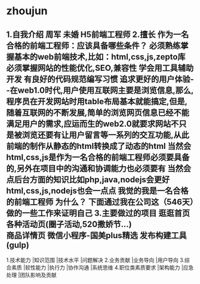 # zhoujun
1.自我介绍
     周军
     未婚
     H5前端工程师
2.擅长
     作为一名合格的前端工程师：应该具备哪些条件？
     必须熟练掌握基本的web前端技术,比如：html,css,js,zepto库
     必须掌握网站的性能优化,SEO,兼容性
     学会用工具辅助开发
     有良好的代码规范编写习惯
     追求更好的用户体验--在web1.0时代,用户使用互联网主要是浏览信息,那么,程序员在开发网站时用table布局基本就能搞定,但是,随着互联网的不断发展,简单的浏览网页信息已经不能满足用户的需求,应运而生的web2.0就要求网站不只是被浏览还要有让用户留言等一系列的交互功能,从此前端的制作从静态的html转换成了动态的html
     当然会html,css,js是作为一名合格的前端工程师必须要具备的,另外在项目中的沟通和协调能力也必须要有
     当然会点后台方面的知识比如php,java,nodejs会更好
     html,css,js,nodejs也会一点点
     我觉的我是一名合格的前端工程师
     为什么？
     下面通过我在公司这（546天）做的一些工作来证明自己
3.主要做过的项目
     逛逛首页
     各种活动页(圈子活动,520撒娇节...)  
     商品详情页
     微信小程序-国美plus精选
     发布构建工具(gulp)
--------------------------
1.技术能力
         |知识范围
         |技术水平
         |问题解决
2.业务贡献
         |业务导向 
         |用户导向
3.综合素质
         |软性能力
                 |执行力
                 |协作沟通
                 |系统思维
4.职位类素质要求
        |架构能力
        |应急处理
        |团队影响及贡献

